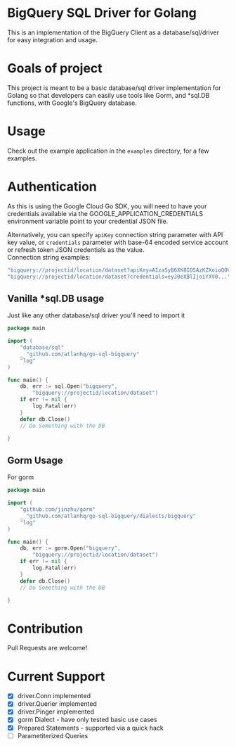 #  BigQuery SQL Driver for Golang
This is an implementation of the BigQuery Client as a database/sql/driver for easy integration and usage.

# Goals of project

This project is meant to be a basic database/sql driver implementation for Golang so that developers can easily use 
tools like Gorm, and *sql.DB functions, with Google's BigQuery database.

# Usage

Check out the example application in the `examples` directory, for a few examples.

# Authentication

As this is using the Google Cloud Go SDK, you will need to have your credentials available
via the GOOGLE_APPLICATION_CREDENTIALS environment variable point to your credential JSON file.

Alternatively, you can specify `apiKey` connection string parameter with API key value,
or `credentials` parameter with base-64 encoded service account or refresh token JSON credentials as the value.  
Connection string examples:  
```js
"bigquery://projectid/location/dataset?apiKey=AIzaSyB6XK8IO5AzKZXoioQOVNTFYzbDBjY5hy4"
"bigquery://projectid/location/dataset?credentials=eyJ0eXBlIjoiYXV0..."
```

## Vanilla *sql.DB usage

Just like any other database/sql driver you'll need to import it 

```go
package main

import (
    "database/sql"
    _ "github.com/atlanhq/go-sql-bigquery"
    "log"
)

func main() {
    db, err := sql.Open("bigquery", 
        "bigquery://projectid/location/dataset")
    if err != nil {
        log.Fatal(err)
    }
    defer db.Close() 
    // Do Something with the DB

}
```

## Gorm Usage

For gorm

```go
package main

import (
    "github.com/jinzhu/gorm"
    _ "github.com/atlanhq/go-sql-bigquery/dialects/bigquery"
    "log"
)

func main() {
    db, err := gorm.Open("bigquery", 
        "bigquery://projectid/location/dataset")
    if err != nil {
        log.Fatal(err)
    }
    defer db.Close() 
    // Do Something with the DB

}
```


# Contribution

Pull Requests are welcome!  


# Current Support

* [x] driver.Conn implemented
* [x] driver.Querier implemented
* [x] driver.Pinger implemented
* [x] gorm Dialect - have only tested basic use cases
* [x] Prepared Statements - supported via a quick hack
* [ ] Parametiterized Queries
